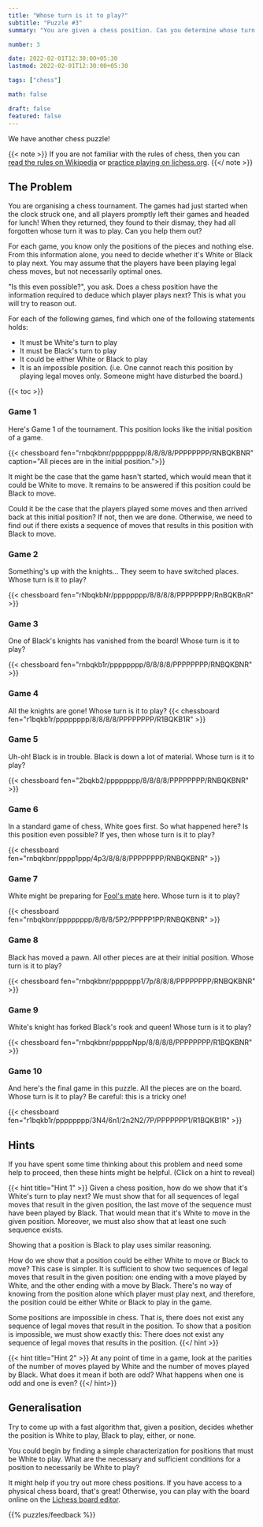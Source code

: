 ```yaml
---
title: "Whose turn is it to play?"
subtitle: "Puzzle #3"
summary: "You are given a chess position. Can you determine whose turn it is to play?"

number: 3

date: 2022-02-01T12:30:00+05:30
lastmod: 2022-02-01T12:30:00+05:30

tags: ["chess"]

math: false

draft: false
featured: false
---
```



We have another chess puzzle!

{{< note >}}
If you are not familiar with the rules of chess, then you can [read the rules on Wikipedia](https://en.wikipedia.org/wiki/Rules_of_chess) or [practice playing on lichess.org](https://lichess.org/learn).
{{</ note >}}

## The Problem

You are organising a chess tournament. 
The games had just started when the clock struck one, and all players promptly left their games and headed for lunch! When they returned, they found to their dismay, they had all forgotten whose turn it was to play. 
Can you help them out?

For each game, you know only the positions of the pieces and nothing else. From this information alone, you need to decide whether it's White or Black to play next. 
You may assume that the players have been playing legal chess moves, but not necessarily optimal ones.

"Is this even possible?", you ask. 
Does a chess position have the information required to deduce which player plays next?  This is what you will try to reason out.  

For each of the following games, find which one of the following statements holds:
- It must be White's turn to play
- It must be Black's turn to play
- It could be either White or Black to play
- It is an impossible position. (i.e. One cannot reach this position by playing legal moves only. Someone might have disturbed the board.)


{{< toc >}}

### Game 1
Here's Game 1 of the tournament. This position looks like the initial position of a game. 

{{< chessboard fen="rnbqkbnr/pppppppp/8/8/8/8/PPPPPPPP/RNBQKBNR" caption="All pieces are in the initial position.">}}

It might be the case that the game hasn't started, which would mean that it could be White to move.
It remains to be answered if this position could be Black to move. 

Could it be the case that the players played some moves and then arrived back at this initial position? 
If not, then we are done. Otherwise, we need to find out if there exists a sequence of moves that results in this position with Black to move.


### Game 2
Something's up with the knights... They seem to have switched places.  Whose turn is it to play?

{{< chessboard fen="rNbqkbNr/pppppppp/8/8/8/8/PPPPPPPP/RnBQKBnR" >}}

### Game 3
One of Black's knights has vanished from the board! 
Whose turn is it to play?

{{< chessboard fen="rnbqkb1r/pppppppp/8/8/8/8/PPPPPPPP/RNBQKBNR" >}}

### Game 4
All the knights are gone!
Whose turn is it to play?
{{< chessboard fen="r1bqkb1r/pppppppp/8/8/8/8/PPPPPPPP/R1BQKB1R" >}}

### Game 5
Uh-oh! Black is in trouble. Black is down a lot of material.
Whose turn is it to play?

{{< chessboard fen="2bqkb2/pppppppp/8/8/8/8/PPPPPPPP/RNBQKBNR" >}}

### Game 6
In a standard game of chess, White goes first. So what happened here? Is this position even possible? If yes, then whose turn is it to play?

{{< chessboard fen="rnbqkbnr/pppp1ppp/4p3/8/8/8/PPPPPPPP/RNBQKBNR" >}}


### Game 7
White might be preparing for [Fool's mate](https://en.wikipedia.org/wiki/Fool%27s_mate) here.
Whose turn is it to play?

{{< chessboard fen="rnbqkbnr/pppppppp/8/8/8/5P2/PPPPP1PP/RNBQKBNR" >}}


### Game 8
Black has moved a pawn. All other pieces are at their initial position. Whose turn is it to play?

{{< chessboard fen="rnbqkbnr/ppppppp1/7p/8/8/8/PPPPPPPP/RNBQKBNR" >}}

### Game 9
White's knight has forked Black's rook and queen!
Whose turn is it to play?

{{< chessboard fen="rnbqkbnr/pppppNpp/8/8/8/8/PPPPPPPP/R1BQKBNR" >}}

### Game 10
And here's the final game in this puzzle. All the pieces are on the board.  
Whose turn is it to play?
Be careful: this is a tricky one! 

{{< chessboard fen="r1bqkb1r/pppppppp/3N4/6n1/2n2N2/7P/PPPPPPP1/R1BQKB1R" >}}

## Hints

If you have spent some time thinking about this problem and need some help to proceed, then these hints might be helpful. (Click on a hint to reveal)

{{< hint title="Hint 1" >}}
Given a chess position, how do we show that it's White's turn to play next?
We must show that for all sequences of legal moves that result in the given position, the last move of the sequence must have been played by Black. That would mean that it's White to move in the given position. Moreover, we must also show that at least one such sequence exists. 

Showing that a position is Black to play uses similar reasoning.

How do we show that a position could be either White to move or Black to move? This case is simpler. It is sufficient to show two sequences of legal moves that result in the given position: one ending with a move played by White, and the other ending with a move by Black. There's no way of knowing from the position alone which player must play next, and therefore, the position could be either White or Black to play in the game.

Some positions are impossible in chess. That is, there does not exist any sequence of legal moves that result in the position. To show that a position is impossible, we must show exactly this: There does not exist any sequence of legal moves that results in the position.
{{</ hint >}}

{{< hint title="Hint 2" >}}
At any point of time in a game, look at the parities of the number of moves played by White and the number of moves played by Black. What does it mean if both are odd? What happens when one is odd and one is even?
{{</ hint>}}

## Generalisation

Try to come up with a fast algorithm that, given a position, decides whether the position is White to play, Black to play, either, or none. 

You could begin by finding a simple characterization for positions that must be White to play.  What are the necessary and sufficient conditions for a position to necessarily be White to play? 

It might help if you try out more chess positions. 
If you have access to a physical chess board, that's great! Otherwise, you can play with the board online on the [Lichess board editor](https://lichess.org/editor).


{{% puzzles/feedback %}}